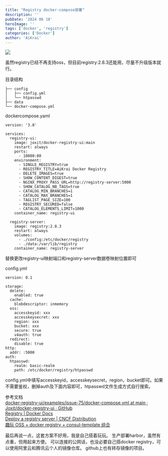 ```yaml
---
title: "Registry docker-compose部署"
description: ''
pubDate: '2024 06 18'
heroImage: ''
tags: ['docker', 'registry']
categories: ['Docker']
author: 'AiKrai'
---
```



![](https:pixel-oss.aikrai.com/picgo/20241121113130.png)

虽然registry已经不再支持oss，但目前registry:2.8.3还能用，尽量不升级版本就行。

目录结构

    ├── config
    │   ├── config.yml
    │   └── htpasswd
    ├── data
    └── docker-compose.yml
    

dockercompose.yaml

    version: '3.8'
    
    services:
      registry-ui:
        image: joxit/docker-registry-ui:main
        restart: always
        ports:
          - 18080:80
        environment:
          - SINGLE_REGISTRY=true
          - REGISTRY_TITLE=AiKrai Docker Registry
          - DELETE_IMAGES=true
          - SHOW_CONTENT_DIGEST=true
          - NGINX_PROXY_PASS_URL=http://registry-server:5000
          - SHOW_CATALOG_NB_TAGS=true
          - CATALOG_MIN_BRANCHES=1
          - CATALOG_MAX_BRANCHES=1
          - TAGLIST_PAGE_SIZE=100
          - REGISTRY_SECURED=false
          - CATALOG_ELEMENTS_LIMIT=1000
        container_name: registry-ui
      
      registry-server:
        image: registry:2.8.3
        restart: always
        volumes:
          - ./config:/etc/docker/registry
          - ./data:/var/lib/registry
        container_name: registry-server
    

替换更改registry-ui映射端口和registry-server数据卷映射位置即可

config.yml

    version: 0.1
    
    storage:
      delete:
        enabled: true
      cache:
        blobdescriptor: inmemory
      oss:
        accesskeyid: xxx
        accesskeysecret: xxx
        region: xxx
        bucket: xxx
        secure: true
        v4auth: true
      redirect:
        disable: true
    http:
      addr: :5000
    auth:
      htpasswd:
        realm: basic-realm
        path: /etc/docker/registry/htpasswd
    

config.yml中填写accesskeyid，accesskeysecret，region，bucket即可。如果不需要鉴权，删掉auth及下面内容即可，htpasswd文件生成方式自行搜索。

参考文档  
[docker-registry-ui/examples/issue-75/docker-compose.yml at main · Joxit/docker-registry-ui · GitHub](https://github.com/Joxit/docker-registry-ui/blob/main/examples/issue-75/docker-compose.yml)  
[Registry | Docker Docs](https://docs.docker.com/registry/#redirect)  
[Deploy a registry server | CNCF Distribution](https://distribution.github.io/distribution/about/deploying/)  
[趣玩 OSS + docker registry + consul-template 组合](https://vqiu.cn/funny-to-docker-registry/)

最后再说一点，这套方案不好用，我是自己搭着玩玩。 生产部署harbor，虽然有点重，但用起来方便。 可以连接的公网话，也没必要自己搭docker registry，可以使用阿里云和腾讯云个人的镜像仓库。 github上也有转存镜像的项目。
